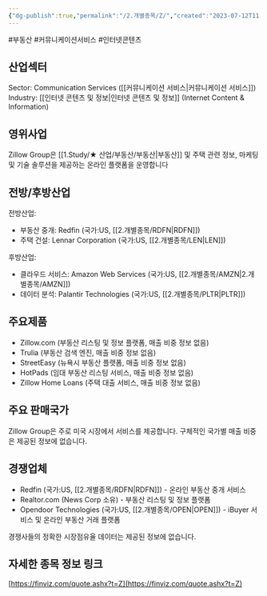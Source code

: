 ```yaml
---
{"dg-publish":true,"permalink":"/2.개별종목/Z/","created":"2023-07-12T11:47:26.373+09:00","updated":"2025-07-29T21:37:05.428+09:00"}
---
```


#부동산 #커뮤니케이션서비스 #인터넷콘텐츠


## 산업섹터

Sector: Communication Services ([[커뮤니케이션 서비스\|커뮤니케이션 서비스]])  
Industry: [[인터넷 콘텐츠 및 정보\|인터넷 콘텐츠 및 정보]] (Internet Content & Information)

## 영위사업

Zillow Group은 [[1.Study/★ 산업/부동산/부동산\|부동산]] 및 주택 관련 정보, 마케팅 및 기술 솔루션을 제공하는 온라인 플랫폼을 운영합니다

## 전방/후방산업

전방산업:

- 부동산 중개: Redfin (국가:US, [[2.개별종목/RDFN\|RDFN]])
- 주택 건설: Lennar Corporation (국가:US, [[2.개별종목/LEN\|LEN]])

후방산업:

- 클라우드 서비스: Amazon Web Services (국가:US, [[2.개별종목/AMZN\|2.개별종목/AMZN]])
- 데이터 분석: Palantir Technologies (국가:US, [[2.개별종목/PLTR\|PLTR]])

## 주요제품

- Zillow.com (부동산 리스팅 및 정보 플랫폼, 매출 비중 정보 없음)
- Trulia (부동산 검색 엔진, 매출 비중 정보 없음)
- StreetEasy (뉴욕시 부동산 플랫폼, 매출 비중 정보 없음)
- HotPads (임대 부동산 리스팅 서비스, 매출 비중 정보 없음)
- Zillow Home Loans (주택 대출 서비스, 매출 비중 정보 없음)[](https://www.zillowgroup.com/about-us/business/)

## 주요 판매국가

Zillow Group은 주로 미국 시장에서 서비스를 제공합니다[](https://finance.yahoo.com/quote/Z/profile/?guccounter=1). 구체적인 국가별 매출 비중은 제공된 정보에 없습니다.

## 경쟁업체

- Redfin (국가:US, [[2.개별종목/RDFN\|RDFN]]) - 온라인 부동산 중개 서비스
- Realtor.com (News Corp 소유) - 부동산 리스팅 및 정보 플랫폼
- Opendoor Technologies (국가:US, [[2.개별종목/OPEN\|OPEN]]) - iBuyer 서비스 및 온라인 부동산 거래 플랫폼

경쟁사들의 정확한 시장점유율 데이터는 제공된 정보에 없습니다.

## 자세한 종목 정보 링크

[https://finviz.com/quote.ashx?t=Z](https://finviz.com/quote.ashx?t=Z)